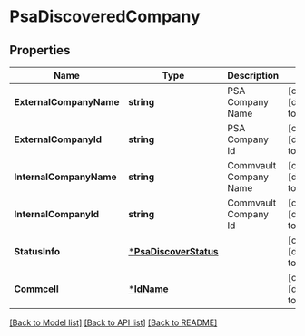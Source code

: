 # PsaDiscoveredCompany

## Properties
Name | Type | Description | Notes
------------ | ------------- | ------------- | -------------
**ExternalCompanyName** | **string** | PSA Company Name | [optional] [default to null]
**ExternalCompanyId** | **string** | PSA Company Id | [optional] [default to null]
**InternalCompanyName** | **string** | Commvault Company Name | [optional] [default to null]
**InternalCompanyId** | **string** | Commvault Company Id | [optional] [default to null]
**StatusInfo** | [***PsaDiscoverStatus**](PSADiscoverStatus.md) |  | [optional] [default to null]
**Commcell** | [***IdName**](IdName.md) |  | [optional] [default to null]

[[Back to Model list]](../README.md#documentation-for-models) [[Back to API list]](../README.md#documentation-for-api-endpoints) [[Back to README]](../README.md)

